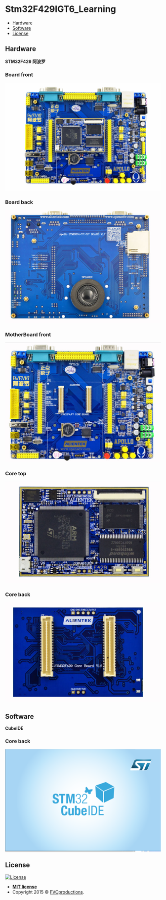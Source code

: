 # Stm32F429IGT6_Learning


- [Hardware](#Hardware)
- [Software](#Software)
- [License](#license)

## Hardware
**STM32F429 阿波罗**
### Board front
![STM32F4 board](Document/Picture/STM32F4_APPLO.png)
### Board back
![STM32F4 Back](Document/Picture/MotherBoard_back.png)
### MotherBoard front
![STM32F4 Back](Document/Picture/MotherBoard.png)
### Core top
![STM32F4 Back](Document/Picture/Core_top.png)
### Core back
![STM32F4 Back](Document/Picture/Core_back.png)
## Software
**CubeIDE**
### Core back
![CubeIDE](Document/Picture/CubeIDE.png)

## License

[![License](http://img.shields.io/:license-mit-blue.svg?style=flat-square)](http://badges.mit-license.org)

- **[MIT license](http://opensource.org/licenses/mit-license.php)**
- Copyright 2015 © <a href="http://fvcproductions.com" target="_blank">FVCproductions</a>.
